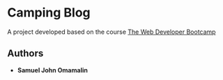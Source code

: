 # Camping Blog
A project developed based on the course [The Web Developer Bootcamp](https://www.udemy.com/course/the-web-developer-bootcamp/)

## Authors
* **Samuel John Omamalin**
